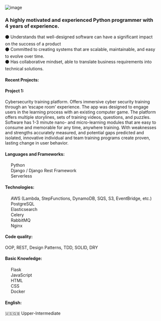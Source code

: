 ![image](https://github.com/dannytarn/dannytarn/blob/ae6d8d9d32cae08cb3d35a75d763a9b57e9c6c65/Banner-Github-Denys.jpg)

### A highly motivated and experienced Python programmer with 4 years of experience.
:black_circle: Understands that well-designed software can have a significant impact on the success of a product<br/>
:black_circle: Committed to creating systems that are scalable, maintainable, and easy to evolve over time. <br/>
:black_circle: Has collaborative mindset, able to translate business requirements into technical solutions. <br/>

#### Recent Projects:
#### Project 1: 
Cybersecurity training platform. Offers immersive cyber security training through an ‘escape room’ experience. The app was designed to engage users in the learning process with an existing computer game. The platform offers multiple storylines, sets of training videos, questions, and puzzles. Software has 1-3 minute nano- and micro-learning modules that are easy to consume and memorable for any time, anywhere training. With weaknesses and strengths accurately measured, and potential gaps predicted and isolated, innovative individual and team training programs create proven, lasting change in user behavior.


#### Languages and Frameworks:<br/>
<img height="15" width="15" src="https://cdn.simpleicons.org/python"/> Python <br/>
<img height="15" width="15" src="https://cdn.simpleicons.org/django"/> Django / Django Rest Framework <br/>
<img height="15" width="15" src="https://cdn.simpleicons.org/serverless"/> Serverless <br/>


#### Technologies: <br/>
<img height="15" width="15" src="https://cdn.simpleicons.org/amazon"/> AWS (Lambda, StepFunctions, DynamoDB, SQS, S3, EventBridge, etc.) <br/>
<img height="15" width="15" src="https://cdn.simpleicons.org/postgresql"/> PostgreSQL <br/>
<img height="15" width="15" src="https://cdn.simpleicons.org/elasticsearch"/> Elasticsearch <br/>
<img height="15" width="15" src="https://cdn.simpleicons.org/celery"/> Celery <br/>
<img height="15" width="15" src="https://cdn.simpleicons.org/rabbitmq"/> RabbitMQ <br/>
<img height="15" width="15" src="https://cdn.simpleicons.org/nginx"/> Nginx <br/>


#### Code quality: <br/>
OOP, REST, Design Patterns, TDD, SOLID, DRY

#### Basic Knowledge: 
<img height="15" width="15" src="https://cdn.simpleicons.org/flask"/> Flask <br/>
<img height="15" width="15" src="https://cdn.simpleicons.org/javascript"/> JavaScript <br/>
<img height="15" width="15" src="https://cdn.simpleicons.org/html5"/> HTML <br/>
<img height="15" width="15" src="https://cdn.simpleicons.org/css3"/> CSS <br/>
<img height="15" width="15" src="https://cdn.simpleicons.org/docker"/> Docker <br/>

#### English: 
:us::uk: Upper-Intermediate

